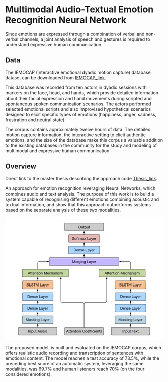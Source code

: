 # Multimodal Audio-Textual Emotion Recognition Neural Network

Since emotions are expressed through a combination of verbal and non-verbal channels, a joint analysis of speech and gestures is required to understand
expressive human communication.

## Data
The IEMOCAP (Interactive emotional dyadic motion capture) database dataset can be downloaded from [IEMOCAP_link](https://sail.usc.edu/iemocap/).

This database was recorded from ten actors in dyadic sessions with markers on the face, head, and hands, which provide detailed information about their facial expression and
hand movements during scripted and spontaneous spoken communication scenarios. The actors performed selected emotional scripts and also improvised hypothetical
scenarios designed to elicit specific types of emotions (happiness, anger, sadness, frustration and neutral state). 

The corpus contains approximately twelve hours
of data. The detailed motion capture information, the interactive setting to elicit authentic emotions, and the size of the database make this corpus a valuable addition
to the existing databases in the community for the study and modeling of multimodal and expressive human communication.
 
## Overview
Direct link to the master thesis describing the approach code [Thesis_link](https://www.politesi.polimi.it/bitstream/10589/143008/3/PATHOSnet.pdf).

An approach for emotion recognition leveraging Neural Networks, which combines audio and text analysis. The purpose of this
work is to build a system capable of recognising different emotions combining acoustic and textual information, and show that this approach outperforms
systems based on the separate analysis of these two modalities. 

![Alt text](/structure2.JPG ) 

The proposed model, is built and evaluated on the IEMOCAP corpus, which offers realistic audio recording and transcription of sentences with emotional content. The model reaches a test accuracy of 73.5%, while the preceding best score of an automatic system, leveraging the same modalities, was 69.7% and human listeners reach 70% (on the four considered emotions).






